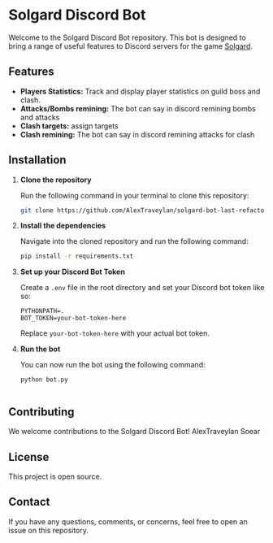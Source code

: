 # Solgard Discord Bot

Welcome to the Solgard Discord Bot repository. This bot is designed to bring a range of useful features to Discord servers for the game [Solgard](https://www.solskardgame.com).

## Features

- **Players Statistics:** Track and display player statistics on guild boss and clash.
- **Attacks/Bombs remining:** The bot can say in discord remining bombs and attacks
- **Clash targets:** assign targets
- **Clash remining:** The bot can say in discord remining attacks for clash

## Installation

1. **Clone the repository**

   Run the following command in your terminal to clone this repository:

   ```bash
   git clone https://github.com/AlexTraveylan/solgard-bot-last-refactoring.git


2. **Install the dependencies**

    Navigate into the cloned repository and run the following command:

    ```bash
    pip install -r requirements.txt


3. **Set up your Discord Bot Token**

    Create a `.env` file in the root directory and set your Discord bot token like so:

    ```
    PYTHONPATH=.
    BOT_TOKEN=your-bot-token-here
    ```
    Replace `your-bot-token-here` with your actual bot token.

4. **Run the bot**

    You can now run the bot using the following command:

    ```
    python bot.py


## Contributing

We welcome contributions to the Solgard Discord Bot! 
AlexTraveylan
Soear

## License

This project is open source.

## Contact

If you have any questions, comments, or concerns, feel free to open an issue on this repository.



